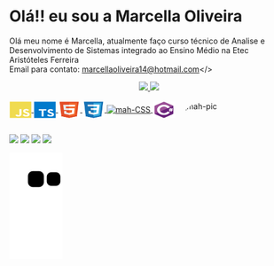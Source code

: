 # Olá!! eu sou a Marcella Oliveira

Olá meu nome é Marcella, atualmente faço curso técnico de Analise e Desenvolvimento de Sistemas integrado ao Ensino Médio na Etec Aristóteles Ferreira
<br>Email para contato: marcellaoliveira14@hotmail.com</>

<div align="center">
  <a href="https://github.com/marcellaoliveira14">
  <img height="180em" src="https://github-readme-stats.vercel.app/api?username=marcellaoliveira14&show_icons=true&theme=dracula&include_all_commits=true&count_private=true"/>
  <img height="180em" src="https://github-readme-stats.vercel.app/api/top-langs/?username=marcellaoliveira14&layout=compact&langs_count=7&theme=dracula"/>
</div>

<div style="display: inline_block"><br>
  <img align="center" alt="mah-Js" height="30" width="40" src="https://raw.githubusercontent.com/devicons/devicon/master/icons/javascript/javascript-plain.svg">
  <img align="center" alt="mah-Ts" height="30" width="40" src="https://raw.githubusercontent.com/devicons/devicon/master/icons/typescript/typescript-plain.svg">
  <img align="center" alt="mah-HTML" height="30" width="40" src="https://raw.githubusercontent.com/devicons/devicon/master/icons/html5/html5-original.svg">
  <img align="center" alt="mah-CSS" height="30" width="40" src="https://raw.githubusercontent.com/devicons/devicon/master/icons/css3/css3-original.svg">
  <img align="center" alt="mah-CSS" height="30" width="40" src="https://cdn.jsdelivr.net/gh/devicons/devicon/icons/angularjs/angularjs-original.svg" />
  <img align="center" alt="mah-Csharp" height="30" width="40" src="https://raw.githubusercontent.com/devicons/devicon/master/icons/csharp/csharp-original.svg">
  <img align="right" alt="mah-pic" height="150" style="border-radius:50px;" src="https://i.pinimg.com/564x/3b/58/5d/3b585d6d365e5d629f0b0513364e8afd.jpg" width=200&height=240">
</div>
  
  ##
  
 <div> 
  <a href="https://instagram.com/wxyzmarcella" target="_blank"><img src="https://img.shields.io/badge/-Instagram-%23E4405F?style=for-the-badge&logo=instagram&logoColor=white" target="_blank"></a>
 <a href="https://discord.gg/marcella#3031" target="_blank"><img src="https://img.shields.io/badge/Discord-7289DA?style=for-the-badge&logo=discord&logoColor=white" target="_blank"></a> 
  <a href = "mailto:marcellaoliveira14@hotmail.com"><img src="https://img.shields.io/badge/-Gmail-%23333?style=for-the-badge&logo=gmail&logoColor=white" target="_blank"></a>
  <a href="https://www.linkedin.com/in/marcella-oliveira-b1a66725b/" target="_blank"><img src="https://img.shields.io/badge/-LinkedIn-%230077B5?style=for-the-badge&logo=linkedin&logoColor=white" target="_blank"></a> 

 ![Snake animation](https://github.com/rafaballerini/rafaballerini/blob/output/github-contribution-grid-snake.svg)
 </div>
